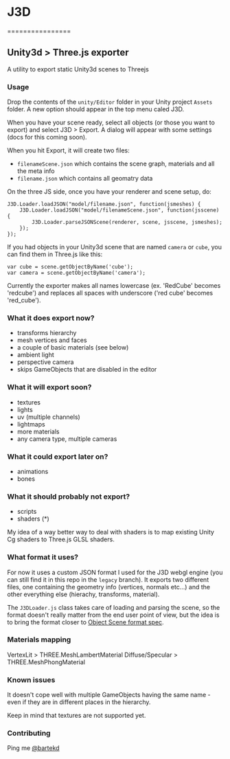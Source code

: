 # J3D
================

## Unity3d > Three.js exporter

A utility to export static Unity3d scenes to Threejs

### Usage

Drop the contents of the `unity/Editor` folder in your Unity project `Assets` folder. A new option should appear in the top menu caled J3D. 

When you have your scene ready, select all objects (or those you want to export) and select J3D > Export. A dialog will appear with some settings (docs for this coming soon). 

When you hit Export, it will create two files:

- `filenameScene.json` which contains the scene graph, materials and all the meta info
- `filename.json` which contains all geomatry data

On the three JS side, once you have your renderer and scene setup, do:

```
J3D.Loader.loadJSON("model/filename.json", function(jsmeshes) {
    J3D.Loader.loadJSON("model/filenameScene.json", function(jsscene) {
        J3D.Loader.parseJSONScene(renderer, scene, jsscene, jsmeshes);
    });
});
```

If you had objects in your Unity3d scene that are named `camera` or `cube`, you can find them in Three.js like this:

```
var cube = scene.getObjectByName('cube');
var camera = scene.getObjectByName('camera');
```

Currently the exporter makes all names lowercase (ex. 'RedCube' becomes 'redcube') and replaces all spaces with underscore ('red cube' becomes 'red_cube').

### What it does export now?

- transforms hierarchy
- mesh vertices and faces
- a couple of basic materials (see below)
- ambient light
- perspective camera
- skips GameObjects that are disabled in the editor

### What it will export soon?

- textures
- lights
- uv (multiple channels)
- lightmaps
- more materials
- any camera type, multiple cameras

### What it could export later on?

- animations
- bones

### What it should probably not export?

- scripts
- shaders (*)

My idea of a way better way to deal with shaders is to map existing Unity Cg shaders to Three.js GLSL shaders.

### What format it uses?

For now it uses a custom JSON format I used for the J3D webgl engine (you can still find it in this repo in the `legacy` branch). It exports two different files, one containing the geometry info (vertices, normals etc...) and the other everything else (hierachy, transforms, material).

The `J3DLoader.js` class takes care of loading and parsing the scene, so the format doesn't really matter from the end user point of view, but the idea is to bring the format closer to [Object Scene format spec](https://github.com/mrdoob/three.js/wiki/JSON-Object-Scene-format-4).

### Materials mapping

VertexLit > THREE.MeshLambertMaterial
Diffuse/Specular > THREE.MeshPhongMaterial

### Known issues

It doesn't cope well with multiple GameObjects having the same name - even if they are in different places in the hierarchy.

Keep in mind that textures are not supported yet.

### Contributing

Ping me [@bartekd](https://twitter.com/bartekd)